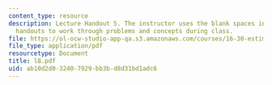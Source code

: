 ```yaml
---
content_type: resource
description: Lecture Handout 5. The instructor uses the blank spaces in these lecture
  handouts to work through problems and concepts during class.
file: https://ol-ocw-studio-app-qa.s3.amazonaws.com/courses/16-30-estimation-and-control-of-aerospace-systems-spring-2004/ab10d2d032407929bb3bd8d31bd1adc6_l8.pdf
file_type: application/pdf
resourcetype: Document
title: l8.pdf
uid: ab10d2d0-3240-7929-bb3b-d8d31bd1adc6
---
```

